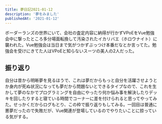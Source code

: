 ```yaml
---
title: 夢日記2021-01-12
description: '夢をみました'
publishedAt: '2021-01-12'
---
```


ボーダーランズの世界にいて、会社の査定内容に納得が行かずVPoEをVue勉強会中に撃ったところ多分場面転換して汚染されたイカリバエ（ホロウナイト）に襲われた。Vue勉強会は当日まで気がつかずぶっつけ本番だなとか言ってた。勉強会を受けにきてた人はVPoEと知らないスーツの美人の2人だった。

## 振り返り

自分は昔から明晰夢を見るほうで、これは夢だからもっと自分を活躍させようとか身内が死ぬ状況になっても夢だから問題ないとできるタイプなので、これを生かして夢のなかでプログラミングを自由にやったり何か悩み事を解決したりデッキを回したりすると寝ている時間でコーナーに差を付けられると思ってやってみた。せっかくだからログもとり、この枠で振り返りもしてみる。一回目は普通に悪夢だったので失敗だが、Vue関連が登場しているのでやりたいことに掠っている気がする。
